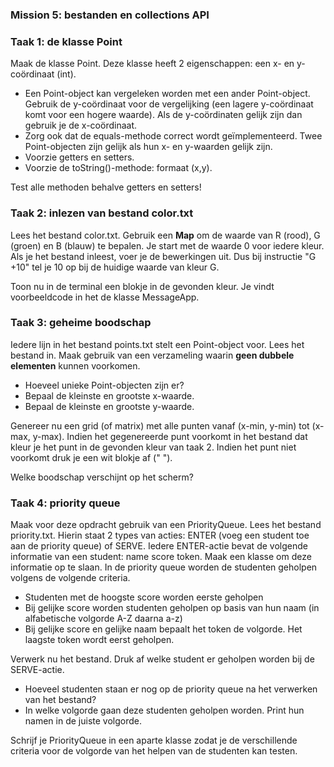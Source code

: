 ### Mission 5: bestanden en collections API

### Taak 1: de klasse Point

Maak de klasse Point. Deze klasse heeft 2 eigenschappen: een x- en y-coördinaat (int).
* Een Point-object kan vergeleken worden met een ander Point-object.
Gebruik de y-coördinaat voor de vergelijking (een lagere y-coördinaat komt voor een hogere waarde).
Als de y-coördinaten gelijk zijn dan gebruik je de x-coördinaat.
* Zorg ook dat de equals-methode correct wordt geïmplementeerd. 
Twee Point-objecten zijn gelijk als hun x- en y-waarden gelijk zijn.
* Voorzie getters en setters.
* Voorzie de toString()-methode: formaat (x,y).

Test alle methoden behalve getters en setters!

### Taak 2: inlezen van bestand color.txt

Lees het bestand color.txt. Gebruik een **Map** om de waarde van R (rood), G (groen) en B (blauw) te bepalen.
Je start met de waarde 0 voor iedere kleur. Als je het bestand inleest, voer je de bewerkingen uit. 
Dus bij instructie "G +10" tel je 10 op bij de huidige waarde van kleur G.

Toon nu in de terminal een blokje in de gevonden kleur. Je vindt voorbeeldcode in het de klasse MessageApp.


### Taak 3: geheime boodschap

Iedere lijn in het bestand points.txt stelt een Point-object voor.
Lees het bestand in. Maak gebruik van een verzameling waarin **geen dubbele elementen** kunnen
voorkomen. 
* Hoeveel unieke Point-objecten zijn er?
* Bepaal de kleinste en grootste x-waarde.
* Bepaal de kleinste en grootste y-waarde.

Genereer nu een grid (of matrix) met alle punten vanaf (x-min, y-min) tot (x-max, y-max). Indien het gegenereerde punt voorkomt in het bestand
dat kleur je het punt in de gevonden kleur van taak 2. 
Indien het punt niet voorkomt druk je een wit blokje af ("   ").

Welke boodschap verschijnt op het scherm?

### Taak 4: priority queue

Maak voor deze opdracht gebruik van een PriorityQueue.
Lees het bestand priority.txt. Hierin staat 2 types van acties: ENTER (voeg een student toe aan de priority queue) of
SERVE. 
Iedere ENTER-actie bevat de volgende informatie van een student: name score token.
Maak een klasse om deze informatie op te slaan. In de priority queue worden de studenten geholpen volgens de volgende
criteria. 
* Studenten met de hoogste score worden eerste geholpen
* Bij gelijke score worden studenten geholpen op basis van hun naam (in alfabetische volgorde A-Z daarna a-z)
* Bij gelijke score en gelijke naam bepaalt het token de volgorde. Het laagste token wordt eerst geholpen.

Verwerk nu het bestand. Druk af welke student er geholpen worden bij de SERVE-actie.
* Hoeveel studenten staan er nog op de priority queue na het verwerken van het bestand?
* In welke volgorde gaan deze studenten geholpen worden. Print hun namen in de juiste volgorde.

Schrijf je PriorityQueue in een aparte klasse zodat je de verschillende criteria voor de volgorde van het helpen van de
studenten kan testen. 